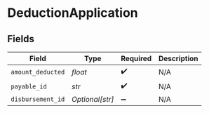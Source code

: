# DeductionApplication


## Fields

| Field              | Type               | Required           | Description        |
| ------------------ | ------------------ | ------------------ | ------------------ |
| `amount_deducted`  | *float*            | :heavy_check_mark: | N/A                |
| `payable_id`       | *str*              | :heavy_check_mark: | N/A                |
| `disbursement_id`  | *Optional[str]*    | :heavy_minus_sign: | N/A                |